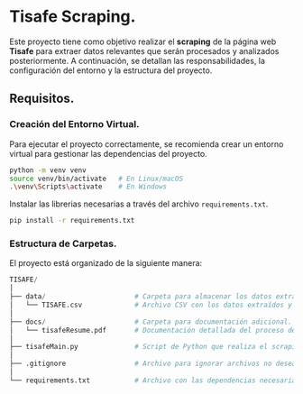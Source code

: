 # Tisafe Scraping.
Este proyecto tiene como objetivo realizar el **scraping** de la página web **Tisafe** para extraer datos relevantes que serán procesados y analizados posteriormente. A continuación, se detallan las responsabilidades, la configuración del entorno y la estructura del proyecto.

## Requisitos.
### Creación del Entorno Virtual.
Para ejecutar el proyecto correctamente, se recomienda crear un entorno virtual para gestionar las dependencias del proyecto.

```bash
python -m venv venv
source venv/bin/activate   # En Linux/macOS
.\venv\Scripts\activate    # En Windows
```
Instalar las librerias necesarias a través del archivo `requirements.txt`.

```bash
pip install -r requirements.txt
```

### Estructura de Carpetas.
El proyecto está organizado de la siguiente manera:
```python
TISAFE/
│
├── data/                      # Carpeta para almacenar los datos extraídos.
│   └── TISAFE.csv             # Archivo CSV con los datos extraídos y procesados.
│
├── docs/                      # Carpeta para documentación adicional.
│   └── tisafeResume.pdf       # Documentación detallada del proceso de scraping para TISAFE.
│
├── tisafeMain.py              # Script de Python que realiza el scraping de la página TISAFE.
│
├── .gitignore                 # Archivo para ignorar archivos no deseados en el repositorio.
│
└── requirements.txt           # Archivo con las dependencias necesarias.
```
